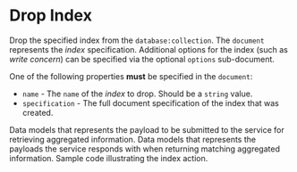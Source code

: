 # Drop Index
Drop the specified index from the `database:collection`.  The `document` represents the *index*
specification. Additional options for the index (such as *write concern*) can be specified
via the optional `options` sub-document.

One of the following properties **must** be specified in the `document`:
* `name` - The `name` of the *index* to drop.  Should be a `string` value.
* `specification` - The full document specification of the index that was created.

<tabs id="mongo-service-protocol-drop-index">
  <tab title="Request" id="mongo-service-protocol-drop-index-request">
    Data models that represents the payload to be submitted to the service for retrieving aggregated information.
    <code-block lang="C++" src="mongo/service/request/dropindex.hpp" collapsible="false"/>
  </tab>
  <tab title="Response" id="mongo-service-protocol-drop-index-response">
    Data models that represents the payloads the service responds with when returning matching aggregated information.
    <code-block lang="C++" src="mongo/service/response/dropindex.hpp" collapsible="false"/>
  </tab>
  <tab title="Example" id="mongo-service-protocol-drop-index-example">
    Sample code illustrating the index action.
    <code-block lang="C++" src="mongo/service/example/dropindex.cpp" collapsible="false"/>
  </tab>
</tabs>
